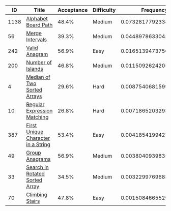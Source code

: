 |ID|Title|Acceptance|Difficulty|Frequency|
|----|-----|----|---|---|
|1138|[Alphabet Board Path]( https://leetcode.com/problems/alphabet-board-path)|48.4%|Medium|0.0732817792334067|
|56|[Merge Intervals]( https://leetcode.com/problems/merge-intervals)|39.3%|Medium|0.0448978633045407|
|242|[Valid Anagram]( https://leetcode.com/problems/valid-anagram)|56.9%|Easy|0.016513947375674708|
|200|[Number of Islands]( https://leetcode.com/problems/number-of-islands)|46.8%|Medium|0.011509262420590827|
|4|[Median of Two Sorted Arrays]( https://leetcode.com/problems/median-of-two-sorted-arrays)|29.6%|Hard|0.008754068159914991|
|10|[Regular Expression Matching]( https://leetcode.com/problems/regular-expression-matching)|26.8%|Hard|0.0071865203293987245|
|387|[First Unique Character in a String]( https://leetcode.com/problems/first-unique-character-in-a-string)|53.4%|Easy|0.00418541994270691|
|49|[Group Anagrams]( https://leetcode.com/problems/group-anagrams)|56.9%|Medium|0.0038040939835560453|
|33|[Search in Rotated Sorted Array]( https://leetcode.com/problems/search-in-rotated-sorted-array)|34.5%|Medium|0.003229976968332634|
|70|[Climbing Stairs]( https://leetcode.com/problems/climbing-stairs)|47.8%|Easy|0.0015084665529624085|
